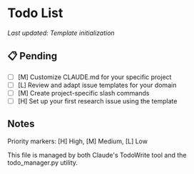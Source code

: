 # Todo List
*Last updated: Template initialization*

## 📋 Pending
- [ ] [M] Customize CLAUDE.md for your specific project
- [ ] [L] Review and adapt issue templates for your domain
- [ ] [M] Create project-specific slash commands
- [ ] [H] Set up your first research issue using the template

## Notes
Priority markers: [H] High, [M] Medium, [L] Low

This file is managed by both Claude's TodoWrite tool and the todo_manager.py utility.